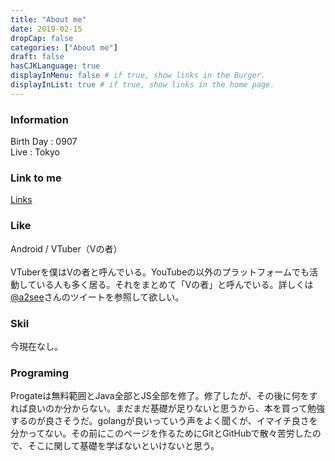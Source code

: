 ```yaml
---
title: "About me"
date: 2019-02-15
dropCap: false
categories: ["About me"]
draft: false
hasCJKLanguage: true
displayInMenu: false # if true, show links in the Burger.
displayInList: true # if true, show links in the home page.
---
```

<!--Introduce-->
<!--more-->

### Information
Birth Day : 0907<br>
Live : Tokyo<br>

### Link to me
[Links](/posts/002/index.html)<br>
### Like
Android / VTuber（Vの者）<br>
<br>
VTuberを僕はVの者と呼んでいる。YouTubeの以外のプラットフォームでも活動している人も多く居る。それをまとめて「Vの者」と呼んでいる。詳しくは[@a2see](https://twitter.com/a2see/status/1062656080038191104)さんのツイートを参照して欲しい。<br>

### Skil
今現在なし。<br>

### Programing
Progateは無料範囲とJava全部とJS全部を修了。修了したが、その後に何をすれば良いのか分からない。まだまだ基礎が足りないと思うから、本を買って勉強するのが良さそうだ。golangが良いっていう声をよく聞くが、イマイチ良さを分かってない。その前にこのページを作るためにGitとGitHubで散々苦労したので、そこに関して基礎を学ばないといけないと思う。<br>